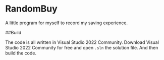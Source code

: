 # RandomBuy

A little program for myself to record my saving experience.

##Build

The code is all written in Visual Studio 2022 Community. 
Download Visual Studio 2022 Community for free and open ```.sln``` the solution file.
And then build the code.
